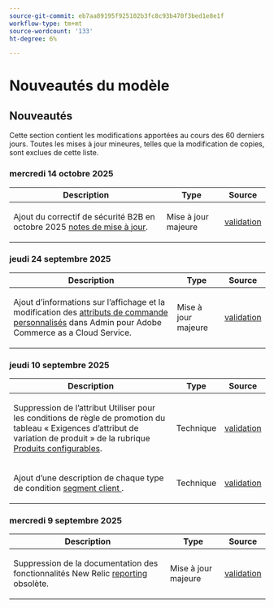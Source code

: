 ```yaml
---
source-git-commit: eb7aa89195f925102b3fc8c93b470f3bed1e8e1f
workflow-type: tm+mt
source-wordcount: '133'
ht-degree: 6%

---
```

# Nouveautés du modèle

## Nouveautés

Cette section contient les modifications apportées au cours des 60 derniers jours. Toutes les mises à jour mineures, telles que la modification de copies, sont exclues de cette liste.

### mercredi 14 octobre 2025

<table style="table-layout:auto;">
  <thead>
    <tr>
      <th>Description</th>
      <th>Type</th>
      <th>Source</th>
    </tr>
  </thead>
  <tbody>
    <tr>
      <td><p>Ajout du correctif de sécurité B2B en octobre 2025 <a href="https://experienceleague.adobe.com/en/docs/commerce-admin/b2b/release-notes">notes de mise à jour</a>.</p>
</td>
      <td>
        Mise à jour majeure
      </td>
      <td><a href="https://github.com/AdobeDocs/commerce-admin.en/commit/86cc342b9e210b706ee7f37d9db551c17f3af944">validation</a></td>
    </tr>
  </tbody>
</table>

### jeudi 24 septembre 2025

<table style="table-layout:auto;">
  <thead>
    <tr>
      <th>Description</th>
      <th>Type</th>
      <th>Source</th>
    </tr>
  </thead>
  <tbody>
    <tr>
      <td><p>Ajout d’informations sur l’affichage et la modification des <a href="https://experienceleague.adobe.com/en/docs/commerce-admin/stores-sales/order-management/orders/order-processing#custom-order-attributes">attributs de commande personnalisés</a> dans Admin pour Adobe Commerce as a Cloud Service.</p>
</td>
      <td>
        Mise à jour majeure
      </td>
      <td><a href="https://github.com/AdobeDocs/commerce-admin.en/commit/68c4c836d0e6dfff1f397dcc93368f8daac774f3">validation</a></td>
    </tr>
  </tbody>
</table>

### jeudi 10 septembre 2025

<table style="table-layout:auto;">
  <thead>
    <tr>
      <th>Description</th>
      <th>Type</th>
      <th>Source</th>
    </tr>
  </thead>
  <tbody>
    <tr>
      <td><p>Suppression de l’attribut Utiliser pour les conditions de règle de promotion du tableau « Exigences d’attribut de variation de produit » de la rubrique <a href="https://experienceleague.adobe.com/en/docs/commerce-admin/catalog/products/types/product-create-configurable#product-variation-attribute-requirements">Produits configurables</a>.</p>
</td>
      <td>
        Technique
      </td>
      <td><a href="https://github.com/AdobeDocs/commerce-admin.en/commit/7035acbe2b974ab8bdb4904e769856f0646211ea">validation</a></td>
    </tr>
    <tr>
      <td><p>Ajout d’une description de chaque type de condition <a href="https://experienceleague.adobe.com/en/docs/commerce-admin/customers/segments/customer-segment-create"> segment client </a>.</p>
</td>
      <td>
        Technique
      </td>
      <td><a href="https://github.com/AdobeDocs/commerce-admin.en/commit/3caa8f3067d534d46e4dafb5731df200723216f8">validation</a></td>
    </tr>
  </tbody>
</table>

### mercredi 9 septembre 2025

<table style="table-layout:auto;">
  <thead>
    <tr>
      <th>Description</th>
      <th>Type</th>
      <th>Source</th>
    </tr>
  </thead>
  <tbody>
    <tr>
      <td><p>Suppression de la documentation des fonctionnalités New Relic <a href="https://experienceleague.adobe.com/en/docs/commerce-admin/start/reporting/new-relic-reporting">reporting</a> obsolète.</p>
</td>
      <td>
        Mise à jour majeure
      </td>
      <td><a href="https://github.com/AdobeDocs/commerce-admin.en/commit/066bcb5b86cfcf5ecb8a6384e6023fd839c4dfcb">validation</a></td>
    </tr>
  </tbody>
</table>
